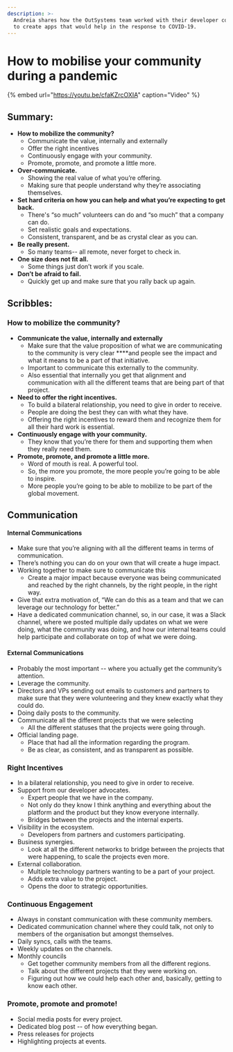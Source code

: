 ```yaml
---
description: >-
  Andreia shares how the OutSystems team worked with their developer community
  to create apps that would help in the response to COVID-19.
---
```


# How to mobilise your community during a pandemic

{% embed url="https://youtu.be/cfaKZrcOXIA" caption="Video" %}

## Summary:

* **How to mobilize the community?** 
  * Communicate the value, internally and externally
  * Offer the right incentives
  * Continuously engage with your community. 
  * Promote, promote, and promote a little more.
* **Over-communicate.**
  * Showing the real value of what you’re offering.
  * Making sure that people understand why they’re associating themselves.
* **Set hard criteria on how you can help and what you’re expecting to get back.**
  * There's “so much” volunteers can do and “so much” that a company can do.
  * Set realistic goals and expectations. 
  * Consistent, transparent, and be as crystal clear as you can. 
* **Be really present.** 
  * So many teams-- all remote, never forget to check in.
* **One size does not fit all.** 
  * Some things just don’t work if you scale.
* **Don’t be afraid to fail.**
  * Quickly get up and make sure that you rally back up again. 

## Scribbles:

### How to mobilize the community? 

* **Communicate the value, internally and externally**
  * Make sure that the value proposition of what we are communicating to the community is very clear ****and people see the impact and what it means to be a part of that initiative.
  * Important to communicate this externally to the community.
  * Also essential that internally you get that alignment and communication with all the different teams that are being part of that project.
* **Need to offer the right incentives.** 
  * To build a bilateral relationship, you need to give in order to receive. 
  * People are doing the best they can with what they have. 
  * Offering the right incentives to reward them and recognize them for all their hard work is essential.
* **Continuously engage with your community.** 
  * They know that you’re there for them and supporting them when they really need them.
* **Promote, promote, and promote a little more.** 
  * Word of mouth is real. A powerful tool.
  *  So, the more you promote, the more people you’re going to be able to inspire.
  * More people you’re going to be able to mobilize to be part of the global movement.

## Communication 

#### Internal Communications

* Make sure that you’re aligning with all the different teams in terms of communication. 
* There’s nothing you can do on your own that will create a huge impact.
* Working together to make sure to communicate this
  * Create a major impact because everyone was being communicated and reached by the right channels, by the right people, in the right way.
* Give that extra motivation of, “We can do this as a team and that we can leverage our technology for better.”
* Have a dedicated communication channel, so, in our case, it was a Slack channel, where we posted multiple daily updates on what we were doing, what the community was doing, and how our internal teams could help participate and collaborate on top of what we were doing. 

#### External Communications

* Probably the most important -- where you actually get the community’s attention.
* Leverage the community.
* Directors and VPs sending out emails to customers and partners to make sure that they were volunteering and they knew exactly what they could do.
* Doing daily posts to the community. 
* Communicate all the different projects that we were selecting 
  * All the different statuses that the projects were going through.
* Official landing page. 
  * Place that had all the information regarding the program. 
  * Be as clear, as consistent, and as transparent as possible. 

### Right Incentives 

* In a bilateral relationship, you need to give in order to receive.
* Support from our developer advocates. 
  * Expert people that we have in the company. 
  * Not only do they know I think anything and everything about the platform and the product but they know everyone internally. 
  * Bridges between the projects and the internal experts. 
* Visibility in the ecosystem.
  * Developers from partners and customers participating.
* Business synergies.
  * Look at all the different networks to bridge between the projects that were happening, to scale the projects even more.
* External collaboration.
  * Multiple technology partners wanting to be a part of your project. 
  * Adds extra value to the project. 
  * Opens the door to strategic opportunities.

### Continuous Engagement 

* Always in constant communication with these community members.
* Dedicated communication channel where they could talk, not only to members of the organisation but amongst themselves. 
* Daily syncs, calls with the teams. 
* Weekly updates on the channels. 
* Monthly councils
  * Get together community members from all the different regions.
  * Talk about the different projects that they were working on. 
  * Figuring out how we could help each other and, basically, getting to know each other.

### Promote, promote and promote!

* Social media posts for every project. 
* Dedicated blog post -- of how everything began. 
* Press releases for projects 
* Highlighting projects at events. 

